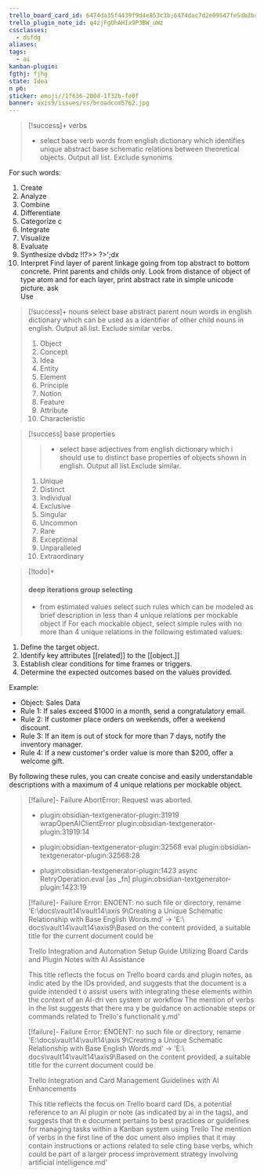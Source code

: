 ```yaml
---
trello_board_card_id: 6474da35f4439f9d4e853c3b;6474dac7d2e09547fe5db3bc
trello_plugin_note_id: q4zjFgOhAHIx9P3BW_uWz
cssclasses:
  - dsfdg
aliases: 
tags:
  - ai
kanban-plugin: 
fgthj: fjhg
state: Idea
п рб: 
sticker: emoji//1f636-200d-1f32b-fe0f
banner: axis9/issues/ss/broadcom5762.jpg
---
```


> [!success]+ verbs
> * select base verb words from english dictionary which identifies unique abstract base schematic relations between theoretical objects. Output all list. Exclude synonims

For such words:
1. Create
2. Analyze
3. Combine
4. Differentiate
5. Categorize  c 
6. Integrate
7. Visualize
8. Evaluate   
9. Synthesize    dvbdz    !!?>> ?>\';dx
10. Interpret
Find layer of parent linkage going from top abstract to bottom concrete. Print parents and childs only. 
Look from distance of object of type atom and for each layer, print abstract rate in simple unicode picture. 
	ask     
Use 


> [!success]+ nouns
>select base abstract parent noun words in english dictionary which can be used as a identifier of other child nouns in english. Output all list. Exclude similar verbs. 
>
> 1. Object
> 2. Concept
> 3. Idea
> 4. Entity
> 5. Element
> 6. Principle
> 7. Notion
> 8. Feature
> 9. Attribute
> 10. Characteristic


> [!success] base properties
> > * select base adjectives from english dictionary which i should use to distinct base properties of objects shown in english. Output all list.Exclude similar.
>
> 1. Unique
> 2. Distinct
> 3. Individual
> 4. Exclusive
> 5. Singular
> 6. Uncommon
> 7. Rare
> 8. Exceptional
> 9. Unparalleled
> 10. Extraordinary

> 


> [!todo]+
> #### deep iterations group selecting 
> 
> * from estimated values select such rules which can be modeled as brief description in less than 4 unique relations per mockable object if 
For each mockable object, select simple rules with no more than 4 unique relations in the following estimated values:

1. Define the target object.
2. Identify key attributes [[related]] to the [[object.]]
3. Establish clear conditions for time frames or triggers.
4. Determine the expected outcomes based on the values provided.

Example:
- Object: Sales Data
- Rule 1: If sales exceed $1000 in a month, send a congratulatory email.
- Rule 2: If customer place orders on weekends, offer a weekend discount.
- Rule 3: If an item is out of stock for more than 7 days, notify the inventory manager.
- Rule 4: If a new customer's order value is more than $200, offer a welcome gift.

By following these rules, you can create concise and easily understandable descriptions with a maximum of 4 unique relations per mockable object.


> [!failure]- Failure 
>   AbortError: Request was aborted.
>   
>   - plugin:obsidian-textgenerator-plugin:31919 wrapOpenAIClientError
>     plugin:obsidian-textgenerator-plugin:31919:14
>   
>   - plugin:obsidian-textgenerator-plugin:32568 eval
>     plugin:obsidian-textgenerator-plugin:32568:28
>   
>   - plugin:obsidian-textgenerator-plugin:1423 async RetryOperation.eval [as _fn]    plugin:obsidian-textgenerator-plugin:1423:19
>   
>  
> [!failure]- Failure 
>   Error: ENOENT: no such file or directory, rename 'E:\docs\vault14\vault14\axis  9\Creating a Unique Schematic Relationship with Base English Words.md' -> 'E:\  docs\vault14\vault14\axis9\Based on the content provided, a suitable title for   the current document could be
>   
>   Trello Integration and Automation Setup Guide Utilizing Board Cards and Plugin   Notes with AI Assistance
>   
>   This title reflects the focus on Trello board cards and plugin notes, as indic  ated by the IDs provided, and suggests that the document is a guide intended t  o assist users with integrating these elements within the context of an AI-dri  ven system or workflow The mention of verbs in the list suggests that there ma  y be guidance on actionable steps or commands related to Trello's functionalit  y.md'
>  
> [!failure]- Failure 
>   Error: ENOENT: no such file or directory, rename 'E:\docs\vault14\vault14\axis  9\Creating a Unique Schematic Relationship with Base English Words.md' -> 'E:\  docs\vault14\vault14\axis9\Based on the content provided, a suitable title for   the current document could be
>   
>   Trello Integration and Card Management Guidelines with AI Enhancements
>   
>   This title reflects the focus on Trello board card IDs, a potential reference   to an AI plugin or note (as indicated by ai in the tags), and suggests that th  e document pertains to best practices or guidelines for managing tasks within   a Kanban system using Trello The mention of verbs in the first line of the doc  ument also implies that it may contain instructions or actions related to sele  cting base verbs, which could be part of a larger process improvement strategy   involving artificial intelligence.md'
>  

<!-- E92A7E5D -->